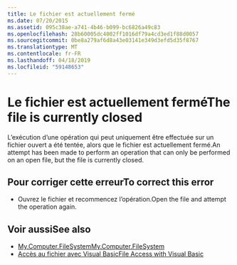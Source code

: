 ```yaml
---
title: Le fichier est actuellement fermé
ms.date: 07/20/2015
ms.assetid: 095c38ae-a741-4b46-b099-bc6826a49c83
ms.openlocfilehash: 28b60005dc4002ff1016df79a4cd3ed1f88d0057
ms.sourcegitcommit: 0be8a279af6d8a43e03141e349d3efd5d35f8767
ms.translationtype: MT
ms.contentlocale: fr-FR
ms.lasthandoff: 04/18/2019
ms.locfileid: "59148653"
---
```

# <a name="the-file-is-currently-closed"></a><span data-ttu-id="9138a-102">Le fichier est actuellement fermé</span><span class="sxs-lookup"><span data-stu-id="9138a-102">The file is currently closed</span></span>
<span data-ttu-id="9138a-103">L’exécution d’une opération qui peut uniquement être effectuée sur un fichier ouvert a été tentée, alors que le fichier est actuellement fermé.</span><span class="sxs-lookup"><span data-stu-id="9138a-103">An attempt has been made to perform an operation that can only be performed on an open file, but the file is currently closed.</span></span>  
  
## <a name="to-correct-this-error"></a><span data-ttu-id="9138a-104">Pour corriger cette erreur</span><span class="sxs-lookup"><span data-stu-id="9138a-104">To correct this error</span></span>  
  
-   <span data-ttu-id="9138a-105">Ouvrez le fichier et recommencez l’opération.</span><span class="sxs-lookup"><span data-stu-id="9138a-105">Open the file and attempt the operation again.</span></span>  
  
## <a name="see-also"></a><span data-ttu-id="9138a-106">Voir aussi</span><span class="sxs-lookup"><span data-stu-id="9138a-106">See also</span></span>

- [<span data-ttu-id="9138a-107">My.Computer.FileSystem</span><span class="sxs-lookup"><span data-stu-id="9138a-107">My.Computer.FileSystem</span></span>](xref:Microsoft.VisualBasic.FileIO.FileSystem)
- [<span data-ttu-id="9138a-108">Accès au fichier avec Visual Basic</span><span class="sxs-lookup"><span data-stu-id="9138a-108">File Access with Visual Basic</span></span>](../../visual-basic/developing-apps/programming/drives-directories-files/file-access.md)
